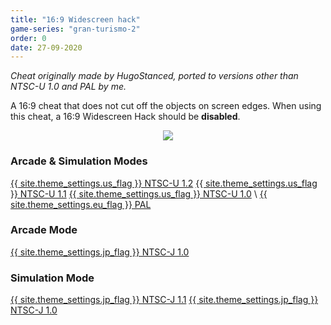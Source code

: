 ```yaml
---
title: "16:9 Widescreen hack"
game-series: "gran-turismo-2"
order: 0
date: 27-09-2020
---
```


*Cheat originally made by HugoStanced, ported to versions other than NTSC-U 1.0 and PAL by me.*

A 16:9 cheat that does not cut off the objects on screen edges.
When using this cheat, a 16:9 Widescreen Hack should be **disabled**.

<p class="mod-screenshot" align="center">
<a href="https://i.imgur.com/Tr5NvnE.jpg"><img src="https://i.imgur.com/Tr5NvnEl.jpg"></a>
</p>

### Arcade & Simulation Modes
<a href="https://github.com/CookiePLMonster/Console-Cheat-Codes/blob/master/PS1/Gran%20Turismo%202/16x9%20Widescreen/NTSC-U%201.2.cht" class="button" role="button" target="_blank">{{ site.theme_settings.us_flag }} NTSC-U 1.2</a>
<a href="https://github.com/CookiePLMonster/Console-Cheat-Codes/blob/master/PS1/Gran%20Turismo%202/16x9%20Widescreen/NTSC-U%201.1.cht" class="button" role="button" target="_blank">{{ site.theme_settings.us_flag }} NTSC-U 1.1</a>
<a href="https://github.com/CookiePLMonster/Console-Cheat-Codes/blob/master/PS1/Gran%20Turismo%202/16x9%20Widescreen/NTSC-U%201.0.cht" class="button" role="button" target="_blank">{{ site.theme_settings.us_flag }} NTSC-U 1.0</a> \\
<a href="https://github.com/CookiePLMonster/Console-Cheat-Codes/blob/master/PS1/Gran%20Turismo%202/16x9%20Widescreen/PAL.cht" class="button" role="button" target="_blank">{{ site.theme_settings.eu_flag }} PAL</a>

### Arcade Mode
<a href="https://github.com/CookiePLMonster/Console-Cheat-Codes/blob/master/PS1/Gran%20Turismo%202/16x9%20Widescreen/NTSC-J%201.0%20Arcade.cht" class="button" role="button" target="_blank">{{ site.theme_settings.jp_flag }} NTSC-J 1.0</a>

### Simulation Mode
<a href="https://github.com/CookiePLMonster/Console-Cheat-Codes/blob/master/PS1/Gran%20Turismo%202/16x9%20Widescreen/NTSC-J%201.1.cht" class="button" role="button" target="_blank">{{ site.theme_settings.jp_flag }} NTSC-J 1.1</a>
<a href="https://github.com/CookiePLMonster/Console-Cheat-Codes/blob/master/PS1/Gran%20Turismo%202/16x9%20Widescreen/NTSC-J%201.0%20Simulation.cht" class="button" role="button" target="_blank">{{ site.theme_settings.jp_flag }} NTSC-J 1.0</a>